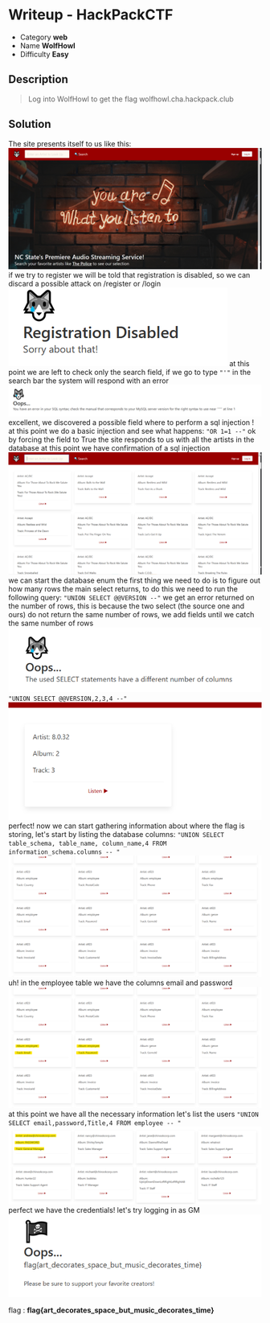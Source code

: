 # **Writeup - HackPackCTF**

* Category **web** 
* Name **WolfHowl** 
* Difficulty **Easy**


## Description

> Log into WolfHowl to get the flag
>wolfhowl.cha.hackpack.club


## **Solution**

The site presents itself to us like this:
![site](img/WolfHowl_site.png)
if we try to register we will be told that registration is disabled, so we can discard a possible attack on /register or /login
![site](img/WolfHowl_disabled.png)
at this point we are left to check only the search field, if we go to type `"'"` in the search bar the system will respond with an error
![site](img/WolfHowl_error.png)
excellent, we discovered a possible field where to perform a sql injection !
at this point we do a basic injection and see what happens:
`"OR 1=1 --"`
ok by forcing the field to True the site responds to us with all the artists in the database at this point we have confirmation of a sql injection
![site](img/WolfHowl_or.png)
we can start the database enum
the first thing we need to do is to figure out how many rows the main select returns, to do this we need to run the following query: 
`"UNION SELECT @@VERSION --"`
we get an error returned on the number of rows, this is because the two select (the source one and ours) do not return the same number of rows, we add fields until we catch the same number of rows
![site](img/WolfHowl_select_error.png)
`"UNION SELECT @@VERSION,2,3,4 --"`
![site](img/WolfHowl_select_enum_rows.png)
perfect! now we can start gathering information about where the flag is storing, let's start by listing the database columns:
`"UNION SELECT table_schema, table_name, column_name,4 FROM information_schema.columns -- "`
![site](img/WolfHowl_list_tables.png)
uh! in the employee table we have the columns email and password
![site](img/WolfHowl_list_tables2.png)
at this point we have all the necessary information let's list the users
`"UNION SELECT email,password,Title,4 FROM employee -- "`
![site](img/WolfHowl_users.png)
perfect we have the credentials! 
let's try logging in as GM
![site](img/WolfHowl_flag.png)

flag : **flag{art_decorates_space_but_music_decorates_time}**
